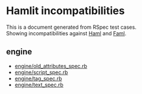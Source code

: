 # Hamlit incompatibilities

This is a document generated from RSpec test cases.  
Showing incompatibilities against [Haml](https://github.com/haml/haml) and [Faml](https://github.com/eagletmt/faml).

## engine

- [engine/old\_attributes\_spec.rb](https://github.com/k0kubun/hamlit/blob/master/doc/engine/old_attributes.md)
- [engine/script\_spec.rb](https://github.com/k0kubun/hamlit/blob/master/doc/engine/script.md)
- [engine/tag\_spec.rb](https://github.com/k0kubun/hamlit/blob/master/doc/engine/tag.md)
- [engine/text\_spec.rb](https://github.com/k0kubun/hamlit/blob/master/doc/engine/text.md)
